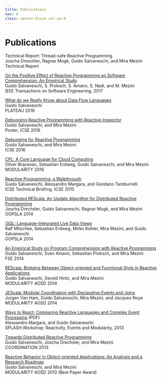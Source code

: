```yaml
---
title: Publications
nav: 4
class: center-block col-sm-9
---
```


# Publications

Technical Report: Thread-safe Reactive Programming<br>
Joscha Dreschler, Ragnar Mogk, Guido Salvaneschi, and Mira Mezini<br>
Technical Report

[On the Positive Effect of Reactive Programming on Software Comprehension: An Empirical Study](http://ieeexplore.ieee.org/document/7827078/)<br>
Guido Salvaneschi, S. Proksch, S. Amann, S. Nadi, and M. Mezini<br>
IEEE Transactions on Software Engineering, 2017

[What do we Really Know about Data Flow Languages](https://dl.acm.org/citation.cfm?id=3001884)<br>
Guido Salvaneschi<br>
PLATEAU 2016

[Debugging Reactive Programming with Reactive Inspector](https://dl.acm.org/citation.cfm?id=2893174)<br>
Guido Salvaneschi, and Mira Mezini<br>
Poster, ICSE 2016

[Debugging for Reactive Programming](https://dl.acm.org/citation.cfm?id=2884815)<br>
Guido Salvaneschi, and Mira Mezini<br>
ICSE 2016

[CPL: A Core Language for Cloud Computing](https://dl.acm.org/citation.cfm?id=2889452)<br>
Oliver Bracevac, Sebastian Erdweg, Guido Salvaneschi, and Mira Mezini<br>
MODULARITY 2016

[Reactive Programming: a Walkthrough](http://ieeexplore.ieee.org/document/7203125/)<br>
Guido Salvaneschi, Alessandro Margara, and Giordano Tamburrelli<br>
ICSE Technical Briefing. ICSE 2015

[Distributed REScala: An Update Algorithm for Distributed Reactive Programming](https://dl.acm.org/citation.cfm?id=2660240)<br>
Joscha Drechsler, Guido Salvaneschi, Ragnar Mogk, and Mira Mezini<br>
OOPSLA 2014

[i3QL: Language-Integrated Live Data Views](https://dl.acm.org/citation.cfm?id=2660242)<br>
Ralf Mitschke, Sebastian Erdweg, Mirko Kohler, Mira Mezini, and Guido Salvaneschi<br>
OOPSLA 2014

[An Empirical Study on Program Comprehension with Reactive Programming](https://dl.acm.org/citation.cfm?id=2635895)<br>
Guido Salvaneschi, Sven Amann, Sebastian Proksch, and Mira Mezini<br>
FSE 2014

[REScala: Bridging Between Object-oriented and Functional Style in Reactive Applications](https://dl.acm.org/citation.cfm?id=2577083)<br>
Guido Salvaneschi, Gerold Hintz, and Mira Mezini<br>
MODULARITY AOSD 2014

[JEScala: Modular Coordination with Declarative Events and Joins](https://dl.acm.org/citation.cfm?id=2577082)<br>
Jurgen Van Ham, Guido Salvaneschi, Mira Mezini, and Jacques Noye<br>
MODULARITY AOSD 2014

[Ways to React: Comparing Reactive Languages and Complex Event Processing](http://www.guidosalvaneschi.com/attachments/papers/2013_Ways-to-React-Comparing-Reactive-Languages-and-Complex-Event-Processing_pdf.pdf) (PDF)<br>
Alessandro Margara, and Guido Salvaneschi<br>
SPLASH Workshop: Reactivity, Events and Modularity, 2013

[Towards Distributed Reactive Programming](https://link.springer.com/chapter/10.1007%2F978-3-642-38493-6_16)<br>
Guido Salvaneschi, Joscha Drechsler, and Mira Mezini<br>
COORDINATION 2013

[Reactive Behavior in Object-oriented Applications: An Analysis and a Research Roadmap](https://dl.acm.org/citation.cfm?id=2451442)<br>
Guido Salvaneschi, and Mira Mezini<br>
MODULARITY AOSD 2013 (Best Paper Award)

